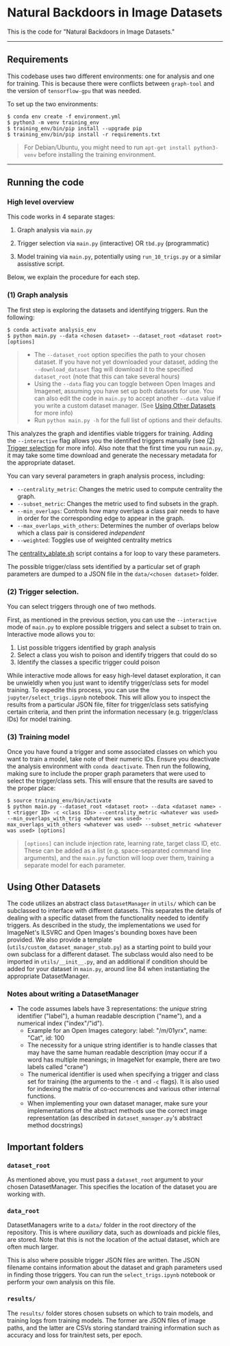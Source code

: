 # Natural Backdoors in Image Datasets
This is the code for "Natural Backdoors in Image Datasets."

---

## Requirements

This codebase uses two different environments: one for analysis and one for training. This is because there were conflicts between `graph-tool` and the version of `tensorflow-gpu` that was needed.

To set up the two environments:
```
$ conda env create -f environment.yml
$ python3 -m venv training_env
$ training_env/bin/pip install --upgrade pip
$ training_env/bin/pip install -r requirements.txt
```
> For Debian/Ubuntu, you might need to run `apt-get install python3-venv` before installing the training environment.

---

## Running the code

### High level overview 

This code works in 4 separate stages: 

1. Graph analysis via `main.py`

2. Trigger selection via `main.py` (interactive) OR `tbd.py` (programmatic)

3. Model training via `main.py`, potentially using `run_10_trigs.py` or a similar assisstive script.

Below, we explain the procedure for each step. 

### (1) Graph analysis
The first step is exploring the datasets and identifying triggers. Run the following:
```
$ conda activate analysis_env
$ python main.py --data <chosen dataset> --dataset_root <dataset root> [options]
```
> - The `--dataset_root` option specifies the path to your chosen dataset. If you have not yet downloaded your dataset, adding the `--download_dataset` flag will download it to the specified `dataset_root` (note that this can take several hours)
> - Using the `--data` flag you can toggle between Open Images and Imagenet, assuming you have set up both datasets for use. You can also edit the code in `main.py` to accept another `--data` value if you write a custom dataset manager. (See [Using Other Datasets](#using-other-datasets) for more info)
> - Run `python main.py -h` for the full list of options and their defaults.

This analyzes the graph and identifies viable triggers for training. Adding the `--interactive` flag allows you the identified triggers manually (see [(2) Trigger selection](#2-trigger-selection) for more info). Also note that the first time you run `main.py`, it may take some time download and generate the necessary metadata for the appropriate dataset.

You can vary several parameters in graph analysis process, including:
- `--centrality_metric`: Changes the metric used to compute centrality the graph. 
- `--subset_metric`: Changes the metric used to find subsets in the graph. 
- `--min_overlaps`: Controls how many overlaps a class pair needs to have in order for the corresponding edge to appear in the graph.
- `--max_overlaps_with_others`: Determines the number of overlaps below which a class pair is considered *independent*
- `--weighted`: Toggles use of weighted centrality metrics

The [centrality_ablate.sh](scripts/centrality_ablate.sh) script contains a for loop to vary these parameters.

The possible trigger/class sets identified by a particular set of graph parameters are dumped to a JSON file in the `data/<chosen dataset>` folder. 

### (2) Trigger selection. 

You can select triggers through one of two methods. 

First, as mentioned in the previous section, you can use the `--interactive` mode of `main.py` to explore possible triggers and select a subset to train on. Interactive mode allows you to:

1. List possible triggers identified by graph analysis 
2. Select a class you wish to poison and identify triggers that could do so
3. Identify the classes a specific trigger could poison

While interactive mode allows for easy high-level dataset exploration, it can be unwieldly when you just want to identify trigger/class sets for model training. To expedite this process, you can use the `jupyter/select_trigs.ipynb` notebook. This will allow you to inspect the results from a particular JSON file, filter for trigger/class sets satisfying certain criteria, and then print the information necessary (e.g. trigger/class IDs) for model training.

### (3) Training model
Once you have found a trigger and some associated classes on which you want to train a model, take note of their numeric IDs. Ensure you deactivate the analysis environment with `conda deactivate`. Then run the following, making sure to include the proper graph parameters that were used to select the trigger/class sets. This will ensure that the results are saved to the proper place:
```
$ source training_env/bin/activate
$ python main.py --dataset_root <dataset root> --data <dataset name> -t <trigger ID> -c <class IDs> --centrality_metric <whatever was used> --min_overlaps_with_trig <whatever was used> --max_overlaps_with_others <whatever was used> --subset_metric <whatever was used> [options] 
```

> `[options]` can include injection rate, learning rate, target class ID, etc. These can be added as a list (e.g. space-separated command line arguments), and the `main.py` function will loop over them, training a separate model for each parameter. 

## Using Other Datasets

The code utilizes an abstract class `DatasetManager` in `utils/` which can be subclassed to interface with different datasets. This separates the details of dealing with a specific dataset from the functionality needed to identify triggers. As described in the study, the implementations we used for ImageNet's ILSVRC and Open Images's bounding boxes have been provided. We also provide a template (`utils/custom_dataset_manager_stub.py`) as a starting point to build your own subclass for a different dataset. The subclass would also need to be imported in `utils/__init__.py`, and an additional if condition should be added for your dataset in `main.py`, around line 84 when instantiating the appropriate DatasetManager.

### Notes about writing a DatasetManager

- The code assumes labels have 3 representations: the *unique* string identifier ("label"), a human readable description ("name"), and a numerical index ("index"/"id").
	- Example for an Open Images category: label: "/m/01yrx", name: "Cat", id: 100
	- The necessity for a unique string identifier is to handle classes that may have the same human readable description (may occur if a word has multiple meanings; in ImageNet for example, there are two labels called "crane")
	- The numerical identifier is used when specifying a trigger and class set for training (the arguments to the `-t` and `-c` flags). It is also used for indexing the matrix of co-occurrences and various other internal functions.
	- When implementing your own dataset manager, make sure your implementations of the abstract methods use the correct image representation (as described in `dataset_manager.py`'s abstract method docstrings)

## Important folders

### `dataset_root`
As mentioned above, you must pass a `dataset_root` argument to your chosen DatasetManager. This specifies the location of the dataset you are working with.

### `data_root`
DatasetManagers write to a `data/` folder in the root directory of the repository. This is where *auxiliary* data, such as downloads and pickle files, are stored. Note that this is not the location of the actual dataset, which are often much larger.

This is also where possible trigger JSON files are written. The JSON filename contains information about the dataset and graph parameters used in finding those triggers. You can run the `select_trigs.ipynb` notebook or perform your own analysis on this file.

### `results/`
The `results/` folder stores chosen subsets on which to train models, and training logs from training models. The former are JSON files of image paths, and the latter are CSVs storing standard training information such as accuracy and loss for train/test sets, per epoch.


